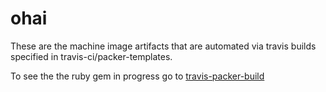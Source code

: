# ohai

These are the machine image artifacts that are automated via travis builds specified in travis-ci/packer-templates. 

To see the the ruby gem in progress go to [travis-packer-build](https://github.com/travis-ci/travis-packer-build)
